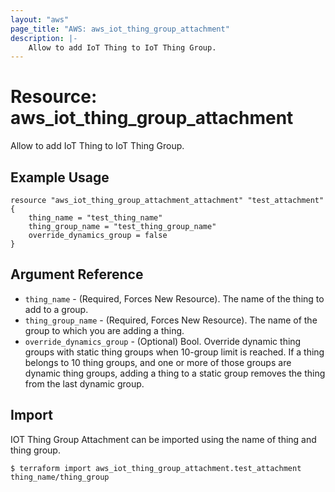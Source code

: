 ```yaml
---
layout: "aws"
page_title: "AWS: aws_iot_thing_group_attachment"
description: |-
    Allow to add IoT Thing to IoT Thing Group.
---
```


# Resource: aws_iot_thing_group_attachment

Allow to add IoT Thing to IoT Thing Group.

## Example Usage

```hcl
resource "aws_iot_thing_group_attachment_attachment" "test_attachment" {
	thing_name = "test_thing_name"
	thing_group_name = "test_thing_group_name"
	override_dynamics_group = false
}
```

## Argument Reference

* `thing_name` - (Required, Forces New Resource). The name of the thing to add to a group.
* `thing_group_name` - (Required, Forces New Resource). The name of the group to which you are adding a thing.
* `override_dynamics_group` - (Optional) Bool. Override dynamic thing groups with static thing groups when 10-group limit is reached. If a thing belongs to 10 thing groups, and one or more of those groups are dynamic thing groups, adding a thing to a static group removes the thing from the last dynamic group.

## Import

IOT Thing Group Attachment can be imported using the name of thing and thing group.

```
$ terraform import aws_iot_thing_group_attachment.test_attachment thing_name/thing_group
```

